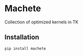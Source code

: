 # Machete

Collection of optimized kernels in TK

## Installation

```bash
pip install machete
```


